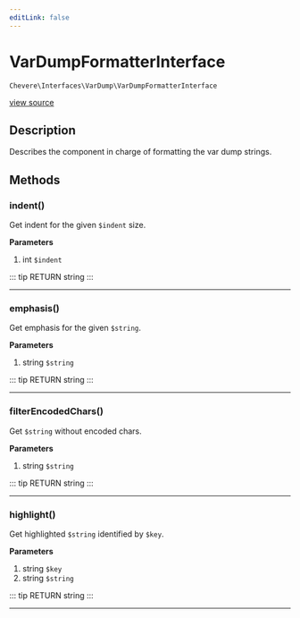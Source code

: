 ```yaml
---
editLink: false
---
```


# VarDumpFormatterInterface

`Chevere\Interfaces\VarDump\VarDumpFormatterInterface`

[view source](https://github.com/chevere/chevere/blob/master/interfaces/VarDump/VarDumpFormatterInterface.php)

## Description

Describes the component in charge of formatting the var dump strings.

## Methods

### indent()

Get indent for the given `$indent` size.

**Parameters**

1. int `$indent`

::: tip RETURN
string
:::

---

### emphasis()

Get emphasis for the given `$string`.

**Parameters**

1. string `$string`

::: tip RETURN
string
:::

---

### filterEncodedChars()

Get `$string` without encoded chars.

**Parameters**

1. string `$string`

::: tip RETURN
string
:::

---

### highlight()

Get highlighted `$string` identified by `$key`.

**Parameters**

1. string `$key`
2. string `$string`

::: tip RETURN
string
:::

---
